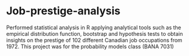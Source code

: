 # Job-prestige-analysis
Performed statistical analysis in R applying analytical tools such as the empirical distribution function, bootstrap and hypothesis tests to obtain insights on the prestige of 102 different Canadian job occupations from 1972.  This project was for the probability models class (BANA 7031)
